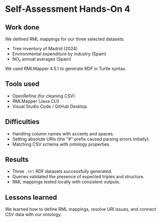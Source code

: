 # Self-Assessment Hands-On 4

## Work done
We defined RML mappings for our three selected datasets:
- Tree inventory of Madrid (2024)
- Environmental expenditure by industry (Spain)
- NO₂ annual averages (Spain)

We used RMLMapper 4.5.1 to generate RDF in Turtle syntax.

## Tools used
- OpenRefine (for cleaning CSV)
- RMLMapper (Java CLI)
- Visual Studio Code / GitHub Desktop

## Difficulties
- Handling column names with accents and spaces.
- Setting absolute URIs (the "#" prefix caused parsing errors initially).
- Matching CSV schema with ontology properties.

## Results
- Three `.ttl` RDF datasets successfully generated.
- Queries validated the presence of expected triples and structure.
- RML mappings tested locally with consistent outputs.

## Lessons learned
We learned how to define RML mappings, resolve URI issues, and connect CSV data with our ontology.
